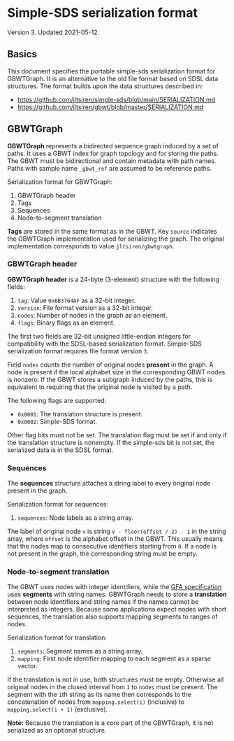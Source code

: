 # Simple-SDS serialization format

Version 3. Updated 2021-05-12.

## Basics

This document specifies the portable simple-sds serialization format for GBWTGraph.
It is an alternative to the old file format based on SDSL data structures.
The format builds upon the data structures described in:

* <https://github.com/jltsiren/simple-sds/blob/main/SERIALIZATION.md>
* <https://github.com/jltsiren/gbwt/blob/master/SERIALIZATION.md>

## GBWTGraph

**GBWTGraph** represents a bidirected sequence graph induced by a set of paths.
It uses a GBWT index for graph topology and for storing the paths.
The GBWT must be bidirectional and contain metadata with path names.
Paths with sample name `_gbwt_ref` are assumed to be reference paths.

Serialization format for GBWTGraph:

1. GBWTGraph header
2. Tags
3. Sequences
4. Node-to-segment translation

**Tags** are stored in the same format as in the GBWT.
Key `source` indicates the GBWTGraph implementation used for serializing the graph.
The original implementation corresponds to value `jltsiren/gbwtgraph`.

### GBWTGraph header

**GBWTGraph header** is a 24-byte (3-element) structure with the following fields:

1. `tag`: Value `0x6B3764AF` as a 32-bit integer.
2. `version`: File format version as a 32-bit integer.
3. `nodes`: Number of nodes in the graph as an element.
4. `flags`: Binary flags as an element.

The first two fields are 32-bit unsigned little-endian integers for compatibility with the SDSL-based serialization format.
Simple-SDS serialization format requires file format version `3`.

Field `nodes` counts the number of original nodes **present** in the graph.
A node is present if the local alphabet size in the corresponding GBWT nodes is nonzero.
If the GBWT stores a subgraph induced by the paths, this is equivalent to requiring that the original node is visited by a path.

The following flags are supported:

* `0x0001`: The translation structure is present.
* `0x0002`: Simple-SDS format.

Other flag bits must not be set.
The translation flag must be set if and only if the translation structure is nonempty.
If the simple-sds bit is not set, the serialized data is in the SDSL format.

### Sequences

The **sequences** structure attaches a string label to every original node present in the graph.

Serialization format for sequences:

1. `sequences`: Node labels as a string array.

The label of original node `v` is string `v - floor(offset / 2) - 1` in the string array, where `offset` is the alphabet offset in the GBWT.
This usually means that the nodes map to consecutive identifiers starting from `0`.
If a node is not present in the graph, the corresponding string must be empty.

### Node-to-segment translation

The GBWT uses nodes with integer identifiers, while the [GFA specification](https://github.com/GFA-spec/GFA-spec/blob/master/GFA1.md) uses **segments** with string names.
GBWTGraph needs to store a **translation** between node identifiers and string names if the names cannot be interpreted as integers.
Because some applications expect nodes with short sequences, the translation also supports mapping segments to ranges of nodes.

Serialization format for translation:

1. `segments`: Segment names as a string array.
2. `mapping`: First node identifier mapping to each segment as a sparse vector.

If the translation is not in use, both structures must be empty.
Otherwise all original nodes in the closed interval from `1` to `nodes` must be present.
The segment with the `i`th string as its name then corresponds to the concatenation of nodes from `mapping.select(i)` (inclusive) to `mapping.select(i + 1)` (exclusive).

**Note:** Because the translation is a core part of the GBWTGraph, it is not serialized as an optional structure.
